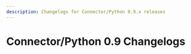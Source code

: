 ```yaml
---
description: Changelogs for Connector/Python 0.9.x releases
---
```


# Connector/Python 0.9 Changelogs

